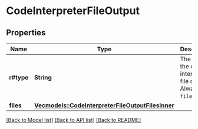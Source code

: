 # CodeInterpreterFileOutput

## Properties

Name | Type | Description | Notes
------------ | ------------- | ------------- | -------------
**r#type** | **String** | The type of the code interpreter file output. Always `files`.  | 
**files** | [**Vec<models::CodeInterpreterFileOutputFilesInner>**](CodeInterpreterFileOutput_files_inner.md) |  | 

[[Back to Model list]](../README.md#documentation-for-models) [[Back to API list]](../README.md#documentation-for-api-endpoints) [[Back to README]](../README.md)



